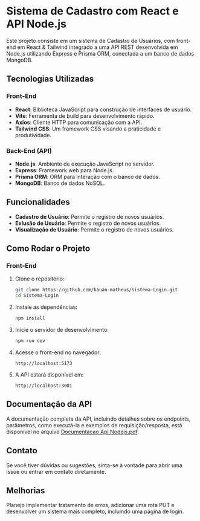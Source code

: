 # Sistema de Cadastro com React e API Node.js

Este projeto consiste em um sistema de Cadastro de Usuários, com front-end em React & Tailwind integrado a uma API REST desenvolvida em Node.js utilizando Express e Prisma ORM, conectada a um banco de dados MongoDB.

## Tecnologias Utilizadas

### Front-End

* **React**: Biblioteca JavaScript para construção de interfaces de usuário.
* **Vite**: Ferramenta de build para desenvolvimento rápido.
* **Axios**: Cliente HTTP para comunicação com a API.
* **Tailwind CSS**: Um framework CSS visando a praticidade e produtividade.

### Back-End (API)

* **Node.js**: Ambiente de execução JavaScript no servidor.
* **Express**: Framework web para Node.js.
* **Prisma ORM**: ORM para interação com o banco de dados.
* **MongoDB**: Banco de dados NoSQL.

## Funcionalidades

* **Cadastro de Usuário**: Permite o registro de novos usuários.
*  **Exlusão de Usuário**: Permite o registro de novos usuários.
*  **Visualização de Usuário**: Permite o registro de novos usuários.

## Como Rodar o Projeto

### Front-End

1. Clone o repositório:

   ```bash
   git clone https://github.com/kauan-matheus/Sistema-Login.git
   cd Sistema-Login
   ```

2. Instale as dependências:

   ```bash
   npm install
   ```

3. Inicie o servidor de desenvolvimento:

   ```bash
   npm run dev
   ```

4. Acesse o front-end no navegador:

   ```
   http://localhost:5173
   ```

5. A API estará disponível em:

   ```
   http://localhost:3001
   ```

## Documentação da API

A documentação completa da API, incluindo detalhes sobre os endpoints, parâmetros, como executá-la e exemplos de requisição/resposta, está disponível no arquivo [Documentacao Api Nodejs.pdf](https://github.com/kauan-matheus/API-NODEJS/blob/main/Documentacao%20Api%20Nodejs.pdf).

## Contato

Se você tiver dúvidas ou sugestões, sinta-se à vontade para abrir uma issue ou entrar em contato diretamente.

## Melhorias

Planejo implementar tratamento de erros, adicionar uma rota PUT e desenvolver um sistema mais completo, incluindo uma página de login.
